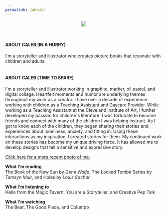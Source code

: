 ```yaml
---
permalink: /about/
---
```

<p align="center">
    <img src="/images/ChildCaleb.png" />
</p>
</br>
<h4>ABOUT CALEB (IN A HURRY)</h4>
I'm a storyteller and illustrator who creates picture books that resonate with children and adults. <br>
<br>
<h4>ABOUT CALEB (TIME TO SPARE)</h4>

I'm a storyteller and illustrator working in graphite, marker, oil pastel, and digital collage. Heartfelt moments and humor are underlying themes throughout my work as a creator. I have over a decade of experience working with children as a Teaching Assistant and Daycare Provider. While working as a Teaching Assistant at the Cleveland Institute of Art, I further developed my passion for children's literature. I was fortunate to become friends and connect with many of the children I was helping instruct. As I got to know each of the children, they began sharing their stories and experiences about loneliness, anxiety, and fitting in. Using these interactions as my inspiration, I created stories for them. My continued work on these stories has become my unique driving force. It has allowed me to develop designs that tell a sensitive and expressive story.<br>

<u><p style="color:#C68975;"><a href= "/current/"> Click here for a more recent photo of me. </a> <br></u></p> 

**What I'm reading** <br>
The Book of the New Sun by *Gene Wolfe*, The Locked Tombe Series by *Tamsyn Muir*, and Holes by *Louis Sachar*
 
**What I'm listening to** <br>
Hello from the Magic Tavern, You are a Storyteller, and Creative Pep Talk
 
**What I'm watching** <br>
The Bear, The Good Place, and Columbo
